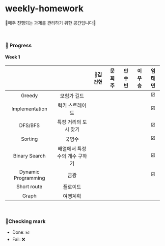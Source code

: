 # weekly-homework
🍒매주 진행되는 과제를 관리하기 위한 공간입니다🍒

<br>


### 🍒 Progress

#### Week 1
|              |             | 👑김건현    | 문희주        | 안수빈       | 이우승       | 임태민        |
| :---------:  | :---------: |  :---------: |  :---------: | :---------:  | :---------:  | :---------:  |
| Greedy                   | 모험가 길드                          |              |              |           |              |         ☑️ |
| Implementation           | 럭키 스트레이트                      |              |              |           |              |         ☑️ |
| DFS/BFS                  | 특정 거리의 도시 찾기                |              |              |           |              |         ☑️ |
| Sorting                  | 국영수                              |              |              |           |              |         ☑️ |
| Binary Search            | 배열에서 특정 수의 개수 구하기        |              |              |           |              |         ☑️ |
| Dynamic Programming      | 금광                                |              |              |           |              |         ☑️ |
| Short route              | 플로이드                            |              |              |           |              |          |
| Graph                    | 여행계획                            |              |              |           |              |          |



<br>

### 🍒Checking mark
* Done: ☑️ <br>
* Fail: ❌ <br>
